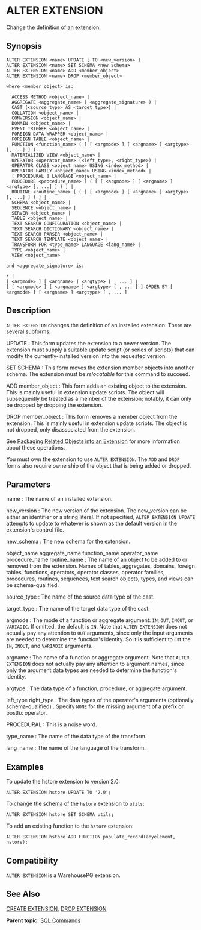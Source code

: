 # ALTER EXTENSION 

Change the definition of an extension.

## <a id="section2"></a>Synopsis 

``` {#sql_command_synopsis}
ALTER EXTENSION <name> UPDATE [ TO <new_version> ]
ALTER EXTENSION <name> SET SCHEMA <new_schema>
ALTER EXTENSION <name> ADD <member_object>
ALTER EXTENSION <name> DROP <member_object>

where <member_object> is:

  ACCESS METHOD <object_name> |
  AGGREGATE <aggregate_name> ( <aggregate_signature> ) |
  CAST (<source_type> AS <target_type>) |
  COLLATION <object_name> |
  CONVERSION <object_name> |
  DOMAIN <object_name> |
  EVENT TRIGGER <object_name> |
  FOREIGN DATA WRAPPER <object_name> |
  FOREIGN TABLE <object_name> |
  FUNCTION <function_name> ( [ [ <argmode> ] [ <argname> ] <argtype> [, ...] ] ) |
  MATERIALIZED VIEW <object_name> |
  OPERATOR <operator_name> (<left_type>, <right_type>) |
  OPERATOR CLASS <object_name> USING <index_method> |
  OPERATOR FAMILY <object_name> USING <index_method> |
  [ PROCEDURAL ] LANGUAGE <object_name> |
  PROCEDURE <procedure_name> [ ( [ [ <argmode> ] [ <argname> ] <argtype> [, ...] ] ) ] |
  ROUTINE <routine_name> [ ( [ [ <argmode> ] [ <argname> ] <argtype> [, ...] ] ) ] |
  SCHEMA <object_name> |
  SEQUENCE <object_name> |
  SERVER <object_name> |
  TABLE <object_name> |
  TEXT SEARCH CONFIGURATION <object_name> |
  TEXT SEARCH DICTIONARY <object_name> |
  TEXT SEARCH PARSER <object_name> |
  TEXT SEARCH TEMPLATE <object_name> |
  TRANSFORM FOR <type_name> LANGUAGE <lang_name> |
  TYPE <object_name> |
  VIEW <object_name>

and <aggregate_signature> is:

* |
[ <argmode> ] [ <argname> ] <argtype> [ , ... ] |
[ [ <argmode> ] [ <argname> ] <argtype> [ , ... ] ] ORDER BY [ <argmode> ] [ <argname> ] <argtype> [ , ... ]
```

## <a id="section3"></a>Description 

`ALTER EXTENSION` changes the definition of an installed extension. There are several subforms:

UPDATE
:   This form updates the extension to a newer version. The extension must supply a suitable update script \(or series of scripts\) that can modify the currently-installed version into the requested version.

SET SCHEMA
:   This form moves the extension member objects into another schema. The extension must be *relocatable* for this command to succeed.

ADD member\_object
:   This form adds an existing object to the extension. This is mainly useful in extension update scripts. The object will subsequently be treated as a member of the extension; notably, it can only be dropped by dropping the extension.

DROP member\_object
:   This form removes a member object from the extension. This is mainly useful in extension update scripts. The object is not dropped, only disassociated from the extension.

See [Packaging Related Objects into an Extension](https://www.postgresql.org/docs/12/extend-extensions.html) for more information about these operations.

You must own the extension to use `ALTER EXTENSION`. The `ADD` and `DROP` forms also require ownership of the object that is being added or dropped.

## <a id="section4"></a>Parameters 

name
:   The name of an installed extension.

new\_version
:   The new version of the extension. The new\_version can be either an identifier or a string literal. If not specified, `ALTER EXTENSION UPDATE` attempts to update to whatever is shown as the default version in the extension's control file.

new\_schema
:   The new schema for the extension.

object\_name
aggregate\_name
function\_name
operator\_name
procedure\_name
routine\_name
:   The name of an object to be added to or removed from the extension. Names of tables, aggregates, domains, foreign tables, functions, operators, operator classes, operator families, procedures, routines, sequences, text search objects, types, and views can be schema-qualified.

source\_type
:   The name of the source data type of the cast.

target\_type
:   The name of the target data type of the cast.

argmode
:   The mode of a function or aggregate argument: `IN`, `OUT`, `INOUT`, or `VARIADIC`. If omitted, the default is `IN`. Note that `ALTER EXTENSION` does not actually pay any attention to `OUT` arguments, since only the input arguments are needed to determine the function's identity. So it is sufficient to list the `IN`, `INOUT`, and `VARIADIC` arguments.

argname
:   The name of a function or aggregate argument. Note that `ALTER EXTENSION` does not actually pay any attention to argument names, since only the argument data types are needed to determine the function's identity.

argtype
:   The data type of a function, procedure, or aggregate argument.

left\_type
right\_type
:   The data types of the operator's arguments \(optionally schema-qualified\) . Specify `NONE` for the missing argument of a prefix or postfix operator.

PROCEDURAL
:   This is a noise word.

type\_name
:   The name of the data type of the transform.

lang\_name
:   The name of the language of the transform.

## <a id="section5"></a>Examples 

To update the hstore extension to version 2.0:

```
ALTER EXTENSION hstore UPDATE TO '2.0';
```

To change the schema of the `hstore` extension to `utils`:

```
ALTER EXTENSION hstore SET SCHEMA utils;
```

To add an existing function to the `hstore` extension:

```
ALTER EXTENSION hstore ADD FUNCTION populate_record(anyelement, hstore);
```

## <a id="section6"></a>Compatibility 

`ALTER EXTENSION` is a WarehousePG extension.

## <a id="section7"></a>See Also 

[CREATE EXTENSION](CREATE_EXTENSION.html), [DROP EXTENSION](DROP_EXTENSION.html)

**Parent topic:** [SQL Commands](../sql_commands/sql_ref.html)

